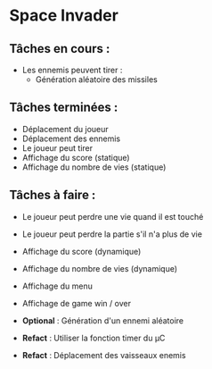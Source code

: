 # Space Invader 

## Tâches en cours :
- Les ennemis peuvent tirer :
    - Génération aléatoire des missiles 

## Tâches terminées :
- Déplacement du joueur
- Déplacement des ennemis
- Le joueur peut tirer
- Affichage du score (statique)
- Affichage du nombre de vies (statique)


## Tâches à faire :
- Le joueur peut perdre une vie quand il est touché
- Le joueur peut perdre la partie s'il n'a plus de vie
- Affichage du score (dynamique)
- Affichage du nombre de vies (dynamique)
- Affichage du menu
- Affichage de game win / over

- **Optional** : Génération d'un ennemi aléatoire 
- **Refact** : Utiliser la fonction timer du µC
- **Refact** : Déplacement des vaisseaux enemis